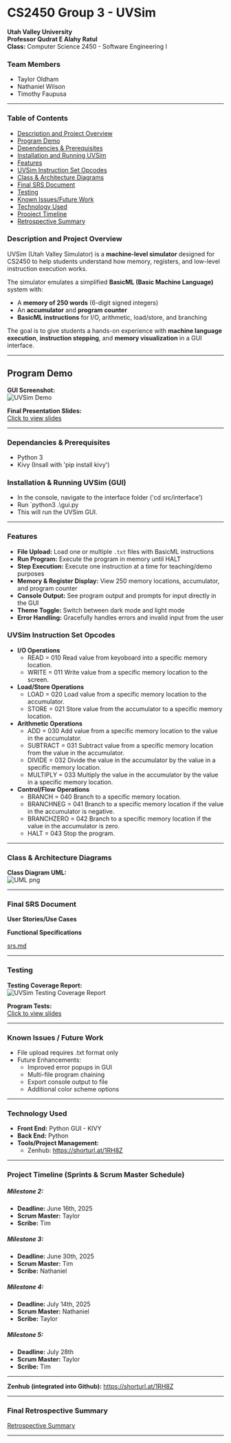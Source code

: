 # CS2450 Group 3 - UVSim  


**Utah Valley University**  
**Professor Qudrat E Alahy Ratul**  
**Class:** Computer Science 2450 - Software Engineering I  

### Team Members  

- Taylor Oldham
- Nathaniel Wilson
- Timothy Faupusa  
---

### Table of Contents
- <a href="https://github.com/G3-2450/UVSim/blob/main/README.md#description-and-project-overview">Description and Project Overview</a>
- <a href="https://github.com/G3-2450/UVSim/blob/main/README.md#program-demo">Program Demo</a>
- <a href="https://github.com/G3-2450/UVSim/blob/main/README.md#dependancies--prerequisites">Dependencies & Prerequisites</a>
- <a href="https://github.com/G3-2450/UVSim/blob/main/README.md#installation--running-uvsim-gui">Installation and Running UVSim</a>
- <a href="https://github.com/G3-2450/UVSim/blob/main/README.md#features">Features</a>
- <a href="https://github.com/G3-2450/UVSim/blob/main/README.md#uvsim-instruction-set-opcodes">UVSim Instruction Set Opcodes</a>
- <a href="https://github.com/G3-2450/UVSim/blob/main/README.md#class--architecture-diagrams">Class & Architecture Diagrams</a>
- <a href="https://github.com/G3-2450/UVSim/blob/main/README.md#final-srs-document">Final SRS Document</a>
- <a href="https://github.com/G3-2450/UVSim/blob/main/README.md#testing">Testing</a>
- <a href="https://github.com/G3-2450/UVSim/blob/main/README.md#known-issues--future-work">Known Issues/Future Work</a>
- <a href="https://github.com/G3-2450/UVSim/blob/main/README.md#technology-used">Technology Used</a>
- <a href="https://github.com/G3-2450/UVSim/blob/main/README.md#project-timeline-sprints--scrum-master-schedule">Prooject Timeline</a>
- <a href="https://github.com/G3-2450/UVSim/blob/main/README.md#final-retrospective-summary">Retrospective Summary</a>

### Description and Project Overview

UVSim (Utah Valley Simulator) is a **machine-level simulator** designed for CS2450 to help students understand how memory, registers, and low-level instruction execution works.  

The simulator emulates a simplified **BasicML (Basic Machine Language)** system with:  
- A **memory of 250 words** (6-digit signed integers)  
- An **accumulator** and **program counter**  
- **BasicML instructions** for I/O, arithmetic, load/store, and branching

The goal is to give students a hands-on experience with **machine language execution**, **instruction stepping**, and **memory visualization** in a GUI interface.

---

## Program Demo

**GUI Screenshot:**  
![UVSim Demo](https://github.com/G3-2450/UVSim/blob/3479e13ab920ade390a99c9b2918d68704b4acfa/docs/Final-Submission/final_demo.png)  

**Final Presentation Slides:**  
[Click to view slides](https://github.com/G3-2450/UVSim/blob/15d73cbaa22955383965b6b795f56c41b89ee86c/docs/Final-Submission/CS2450%20Final%20Group%20Presentation%20(1).pdf)

---

### Dependancies & Prerequisites
- Python 3
- Kivy (Insall with 'pip install kivy')

### Installation & Running UVSim (GUI)
- In the console, navigate to the interface folder ('cd src/interface')
- Run `python3 .\gui.py
- This will run the UVSim GUI.

---

### Features
- **File Upload:** Load one or multiple `.txt` files with BasicML instructions  
- **Run Program:** Execute the program in memory until HALT  
- **Step Execution:** Execute one instruction at a time for teaching/demo purposes  
- **Memory & Register Display:** View 250 memory locations, accumulator, and program counter  
- **Console Output:** See program output and prompts for input directly in the GUI  
- **Theme Toggle:** Switch between dark mode and light mode  
- **Error Handling:** Gracefully handles errors and invalid input from the user

### UVSim Instruction Set Opcodes
- **I/O Operations**
  - READ = 010        Read value from keyoboard into a specific memory location.   
  - WRITE = 011       Write value from a specific memory location to the screen.
- **Load/Store Operations**    
  - LOAD = 020        Load value from a specific memory location to the accumulator.  
  - STORE = 021       Store value from the accumulator to a specific memory location.   
- **Arithmetic Operations**
  - ADD = 030         Add value from a specific memory location to the value in the accumulator.  
  - SUBTRACT = 031    Subtract value from a specific memory location from the value in the accumulator.  
  - DIVIDE = 032      Divide the value in the accumulator by the value in a specific memory location.  
  - MULTIPLY = 033    Multiply the value in the accumulator by the value in a specific memory location. 
- **Control/Flow Operations** 
  - BRANCH = 040      Branch to a specific memory location.  
  - BRANCHNEG = 041   Branch to a specific memory location if the value in the accumulator is negative.  
  - BRANCHZERO = 042  Branch to a specific memory location if the value in the accumulator is zero.  
  - HALT = 043        Stop the program.  

---

### Class & Architecture Diagrams

**Class Diagram UML:**  
![UML png](https://github.com/G3-2450/UVSim/blob/198c4c63ba743b807bb17b92e922320283292ee4/docs/Final-Submission/UML%20class%20(3).png)

---

### Final SRS Document

**User Stories/Use Cases**

**Functional Specifications**

[srs.md](https://github.com/G3-2450/UVSim/blob/bd88fe4a44f97645f5edb43e8041bccfa9a390c6/docs/Final-Submission/srs.md)

---

### Testing

**Testing Coverage Report:**  
![UVSim Testing Coverage Report](docs/screenshots/test-coverage.png)  

**Program Tests:**  
[Click to view slides](https://github.com/G3-2450/UVSim/tree/15d73cbaa22955383965b6b795f56c41b89ee86c/tests)

--- 

### Known Issues / Future Work
- File upload requires .txt format only
- Future Enhancements:
  - Improved error popups in GUI
  - Multi-file program chaining 
  - Export console output to file
  - Additional color scheme options

--- 

### Technology Used  
- **Front End:** Python GUI - KIVY
- **Back End:** Python   
- **Tools/Project Management:**
  - Zenhub: https://shorturl.at/1RH8Z
---

### Project Timeline (Sprints & Scrum Master Schedule)  

##### Milestone 2:
- **Deadline:** June 16th, 2025
- **Scrum Master:** Taylor
- **Scribe:** Tim

##### Milestone 3:
- **Deadline:** June 30th, 2025
- **Scrum Master:** Tim
- **Scribe:** Nathaniel

##### Milestone 4:
- **Deadline:** July 14th, 2025
- **Scrum Master:** Nathaniel
- **Scribe:** Taylor


##### Milestone 5:
- **Deadline:** July 28th
- **Scrum Master:** Taylor
- **Scribe:** Tim

---

**Zenhub (integrated into Github):**
https://shorturl.at/1RH8Z

---

### Final Retrospective Summary

[Retrospective Summary](https://github.com/G3-2450/UVSim/blob/26b67663bafef030850c9a56b0f76bed161adfa1/docs/Final-Submission/Retrospective.md)

---
